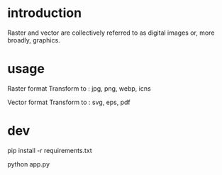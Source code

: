 # introduction

Raster and vector are collectively referred to as digital images or, more broadly, graphics.

# usage

Raster format Transform to : jpg, png, webp, icns

Vector format Transform to : svg, eps, pdf

# dev
pip install -r requirements.txt 

python app.py

